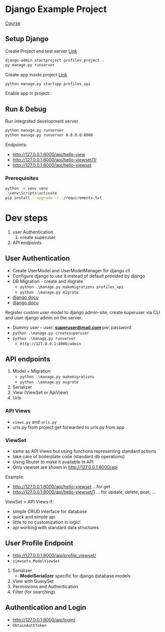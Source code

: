 # Django Example Project

[Course](https://www.udemy.com/course/django-python/learn/lecture/6954788#overview)

## Setup Django

Create Project and test server [Link](https://docs.djangoproject.com/en/4.1/intro/tutorial01/#creating-a-project)

```bash
django-admin startproject profiles_project .
py manage.py runserver
```

Create app inside project [Link](https://docs.djangoproject.com/en/4.1/intro/tutorial01/#creating-the-polls-app)

```bash
python manage.py startapp profiles_api
```

Enable app in project:

## Run & Debug

Run integrated development server

````bash
python manage.py runserver
python manage.py runserver 0.0.0.0:8000
````

Endpoints:

- http://127.0.0.1:8000/api/hello-view
- http://127.0.0.1:8000/api/hello-viewset/1/
- http://127.0.0.1:8000/api/hello-viewset

### Prerequisites

```bash
python -m venv venv
.\venv\Scripts\activate
pip install --upgrade -r ./requirements.txt
```

# Dev steps

1. user Authentication
    1. create superuser
2. API endpoints

## User Authentication

- Create UserModel and UserModelManager for django cli
- Configure django to use it instead of default provided by django
- DB Migration - create and migrate
    - `python .\manage.py makemigrations profiles_api`
    - `python .\manage.py migrate`
- [django docu](https://docs.djangoproject.com/en/4.1/topics/auth/)
- [django docu](https://docs.djangoproject.com/en/4.1/topics/auth/customizing/)

Register custom user model to django admin-site, create superuser via CLI and user django admin on the server.

- Dummy user - user: **superuser@mail.com** pw: password
- `python .\manage.py createsuperuser`
- `python .\manage.py runserver`
    - `http://127.0.0.1:8000/admin`

## API endpoints

1. Model + Migration
    - `python .\manage.py makemigrations`
    - `python .\manage.py migrate`
1. Serializer
1. View (ViewSet or ApiView)
1. Urls

### API Views

- `views.py` and `urls.py`
- urls.py from project get forwarded to urls.py from app

### ViewSet

- same as API Views but using functions representing standard actions
- take care of boilerplate code (standard db operations)
- Using Router to make it available in API
- Only viewset are shown in http://127.0.0.1:8000/api

Example:

- http://127.0.0.1:8000/api/hello-viewset ...for get
- http://127.0.0.1:8000/api/hello-viewset/1 ... for update, delete, post, ...

ViewSet > API Views if:

- simple CRUD interface for database
- quick and simple api
- little to no customization in logic!
- api working with standard data structures

## User Profile Endpoint

- http://127.0.0.1:8000/api/profile_viewset/
- `viewsets.ModelViewSet`

1. Serializer
    - **ModelSerializer** specific for django database models
2. View with QuerySet
3. Permissions and Authentication
4. Filter (for searching)

## Authentication and Login

- http://127.0.0.1:8000/api/login/
- `ObtainAuthToken`

